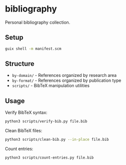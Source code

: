# bibliography

Personal bibliography collection.

## Setup

```bash
guix shell -m manifest.scm
```

## Structure

- `by-domain/` - References organized by research area
- `by-format/` - References organized by publication type
- `scripts/` - BibTeX manipulation utilities

## Usage

Verify BibTeX syntax:
```bash
python3 scripts/verify-bib.py file.bib
```

Clean BibTeX files:
```bash
python3 scripts/clean-bib.py --in-place file.bib
```

Count entries:
```bash
python3 scripts/count-entries.py file.bib
```
